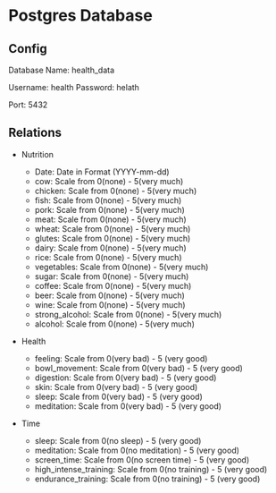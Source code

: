 # Postgres Database

## Config

Database Name: health_data

Username: health
Password: helath

Port: 5432

## Relations

- Nutrition
    * Date: Date in Format (YYYY-mm-dd)
    * cow: Scale from 0(none) - 5(very much)
    * chicken: Scale from 0(none) - 5(very much)
    * fish: Scale from 0(none) - 5(very much)
    * pork: Scale from 0(none) - 5(very much)
    * meat: Scale from 0(none) - 5(very much)
    * wheat: Scale from 0(none) - 5(very much)
    * glutes: Scale from 0(none) - 5(very much)
    * dairy: Scale from 0(none) - 5(very much)
    * rice: Scale from 0(none) - 5(very much)
    * vegetables: Scale from 0(none) - 5(very much)
    * sugar: Scale from 0(none) - 5(very much)
    * coffee: Scale from 0(none) - 5(very much)
    * beer: Scale from 0(none) - 5(very much)
    * wine: Scale from 0(none) - 5(very much)
    * strong_alcohol: Scale from 0(none) - 5(very much)
    * alcohol: Scale from 0(none) - 5(very much)

- Health
    * feeling: Scale from 0(very bad) - 5 (very good)
    * bowl_movement: Scale from 0(very bad) - 5 (very good)
    * digestion: Scale from 0(very bad) - 5 (very good)
    * skin: Scale from 0(very bad) - 5 (very good)
    * sleep: Scale from 0(very bad) - 5 (very good)
    * meditation: Scale from 0(very bad) - 5 (very good)
    
- Time
    * sleep: Scale from 0(no sleep) - 5 (very good)
    * meditation: Scale from 0(no meditation) - 5 (very good)
    * screen_time: Scale from 0(no screen time) - 5 (very good)
    * high_intense_training: Scale from 0(no training) - 5 (very good)
    * endurance_training: Scale from 0(no training) - 5 (very good)
